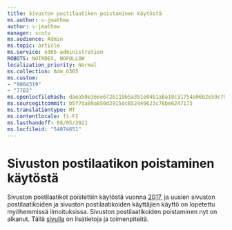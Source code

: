 ```yaml
---
title: Sivuston postilaatikon poistaminen käytöstä
ms.author: v-jmathew
author: v-jmathew
manager: scotv
ms.audience: Admin
ms.topic: article
ms.service: o365-administration
ROBOTS: NOINDEX, NOFOLLOW
localization_priority: Normal
ms.collection: Adm_O365
ms.custom:
- "9004319"
- "7703"
ms.openlocfilehash: daea50e36ee672b119b5a351e04b1aba18c31754a06b2e59c792e2c748cfcca6
ms.sourcegitcommit: b5f7da89a650d2915dc652449623c78be6247175
ms.translationtype: MT
ms.contentlocale: fi-FI
ms.lasthandoff: 08/05/2021
ms.locfileid: "54074651"
---
```

# <a name="retirement-of-site-mailbox"></a>Sivuston postilaatikon poistaminen käytöstä

Sivuston postilaatikot poistettiin käytöstä vuonna [2017,](https://techcommunity.microsoft.com/t5/microsoft-sharepoint-blog/deprecation-of-site-mailboxes/ba-p/93028) ja uusien sivuston postilaatikoiden ja sivuston postilaatikoiden käyttäjien käyttö on lopetettu myöhemmissä ilmoituksissa. Sivuston postilaatikoiden poistaminen nyt on alkanut. Tällä [sivulla](https://aka.ms/SiteMailboxRetirement) on lisätietoja ja toimenpiteitä.
